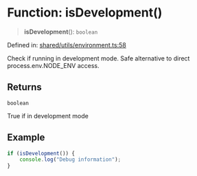 # Function: isDevelopment()

> **isDevelopment**(): `boolean`

Defined in: [shared/utils/environment.ts:58](https://github.com/Nick2bad4u/Uptime-Watcher/blob/dca5483e793478722cd3e6e125cafcec5fc771f0/shared/utils/environment.ts#L58)

Check if running in development mode.
Safe alternative to direct process.env.NODE_ENV access.

## Returns

`boolean`

True if in development mode

## Example

```typescript
if (isDevelopment()) {
    console.log("Debug information");
}
```
